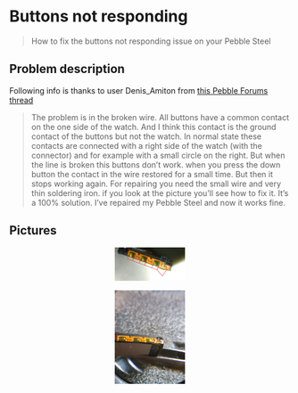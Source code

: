 # Buttons not responding
> How to fix the buttons not responding issue on your Pebble Steel


## Problem description
Following info is thanks to user Denis_Amiton from [this Pebble Forums thread](https://forums.pebble.com/t/watch-buttons-not-working/19715/18)
> The problem is in the broken wire. All buttons have a common contact on the one side of the watch. And I think this contact is the ground contact of the buttons but not the watch.
> In normal state these contacts are connected with a right side of the watch (with the connector) and for example with a small circle on the right. But when the line is broken this buttons don’t work. when you press the down button the contact in the wire restored for a small time. But then it stops working again.
> For repairing you need the small wire and very thin soldering iron.
if you look at the picture you’ll see how to fix it.
> It’s a 100% solution.
> I’ve repaired my Pebble Steel and now it works fine.

## Pictures
<p align="center">
<img src="images/soldering_points.jpg" width="25%">
</p>

<p align="center">
<img src="images/work_complete.jpg" width="25%">
</p>
